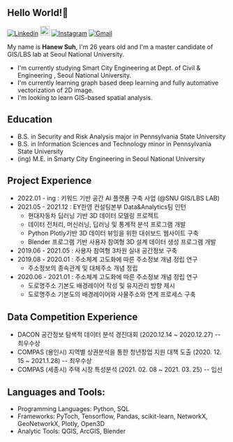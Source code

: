 ## Hello World!:wave:

[![Linkedin](https://img.shields.io/badge/-LinkedIn-blue?style=flat&logo=Linkedin&logoColor=white)](https://www.linkedin.com/in/hanew-suh-298ba7166/)
[<img src="https://img.shields.io/github/followers/LeandraOliveiraS?label=follow&style=social" height="22" title="Follow me" />](https://github.com/henewsuh) 
[![Instagram](https://img.shields.io/badge/-Instagram-c13584?style=flat&labelColor=c13584&logo=instagram&logoColor=white)](https://www.instagram.com/hanewxyz)
[![Gmail](https://img.shields.io/badge/-Gmail-c14438?style=flat&logo=Gmail&logoColor=white)](mailto:hanewsuh@gmail.com)


My name is **Hanew Suh**, I'm 26 years old and I'm a master candidate of GIS/LBS lab at Seoul National University.
- I'm currently studying Smart City Engineering at Dept. of Civil & Engineering , Seoul National University.
- I'm currently learning graph based deep learning and fully automative vectorization of 2D image. 
- I'm looking to learn GIS-based spatial analysis. 

## Education 
- B.S. in Security and Risk Analysis major in Pennsylvania State University
- B.S. in Information Sciences and Technology minor in Pennsylvania State University 
- (ing) M.E. in Smarty City Engineering in Seoul National University 

## Project Experience
- 2022.01 - ing : 키워드 기반 공간 AI 플랫폼 구축 사업 (@SNU GIS/LBS LAB) 
- 2021.05 - 2021.12 : EY한영 컨설팅본부 Data&Analytics팀 인턴
  - 현대자동차 딥러닝 기반 3D 데이터 모델링 프로젝트
  - 데이터 전처리, 머신러닝, 딥러닝 및 통계적 분석 프로그램 개발
  - Python Plotly기반 3D 데이터 뷰잉을 위한 대쉬보드 웹사이트 구축
  - Blender 프로그램 기반 사용자 참여형 3D 설계 데이터 생성 프로그램 개발
- 2019.06 - 2021.05 : 사용자 참여형 3차원 실내 공간정보 구축
- 2019.08 - 2020.01 : 주소체계 고도화에 따른 주소정보 개념 정립 연구
  - 주소정보의 종속관계 및 대체주소 개념 정립
- 2020.06 - 2021.01 : 주소체계 고도화에 따른 주소정보 개념 정립 연구
  - 도로명주소 기본도 배경레이어 작성 및 유지관리 방향 제시 
  - 도로명주소 기본도의 배경레이어와 사물주소와 연계 프로세스 구축
  
## Data Competition Experience
- DACON 공간정보 탐색적 데이터 분석 경진대회 (2020.12.14 ~ 2020.12.27) -- 최우수상 
- COMPAS (용인시) 지역별 상권분석을 통한 청년창업 지원 대책 도출 (2020. 12. 15 ~ 2021.1.28) -- 최우수상 
- COMPAS (세종시) 주택 시장 특성분석 (2021. 02. 08 ~ 2021. 03. 25) -- 입선  

## Languages and Tools: 
- Programming Languages: Python, SQL
- Frameworks: PyToch, Tensorflow, Pandas, scikit-learn, NetworkX, GeoNetworkX, Plotly, Open3D
- Analytic Tools: QGIS, ArcGIS, Blender

